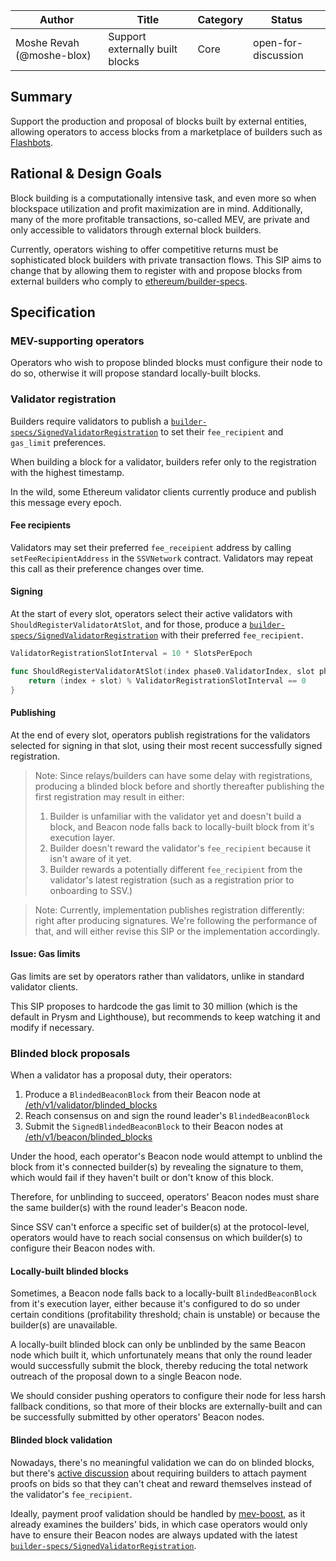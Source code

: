 | Author                    | Title                           | Category | Status              |
| ------------------------- | ------------------------------- | -------- | ------------------- |
| Moshe Revah (@moshe-blox) | Support externally built blocks | Core     | open-for-discussion |

## Summary

Support the production and proposal of blocks built by external entities, allowing operators to access blocks from a marketplace of builders such as [Flashbots](https://boost-relay.flashbots.net/).

## Rational & Design Goals

Block building is a computationally intensive task, and even more so when blockspace utilization and profit maximization are in mind. Additionally, many of the more profitable transactions, so-called MEV, are private and only accessible to validators through external block builders.

Currently, operators wishing to offer competitive returns must be sophisticated block builders with private transaction flows. This SIP aims to change that by allowing them to register with and propose blocks from external builders who comply to [ethereum/builder-specs](https://github.com/ethereum/builder-specs).

## Specification

### MEV-supporting operators

Operators who wish to propose blinded blocks must configure their node to do so, otherwise it will propose standard locally-built blocks.

### Validator registration

Builders require validators to publish a [`builder-specs/SignedValidatorRegistration`](https://ethereum.github.io/builder-specs/#model-SignedValidatorRegistration) to set their `fee_recipient` and `gas_limit` preferences.

When building a block for a validator, builders refer only to the registration with the highest timestamp.

In the wild, some Ethereum validator clients currently produce and publish this message every epoch.

#### Fee recipients

Validators may set their preferred `fee_receipient` address by calling `setFeeRecipientAddress` in the `SSVNetwork` contract. Validators may repeat this call as their preference changes over time.

#### Signing

At the start of every slot, operators select their active validators with `ShouldRegisterValidatorAtSlot`, and for those, produce a [`builder-specs/SignedValidatorRegistration`](https://ethereum.github.io/builder-specs/#model-SignedValidatorRegistration) with their preferred `fee_recipient`.

```go
ValidatorRegistrationSlotInterval = 10 * SlotsPerEpoch

func ShouldRegisterValidatorAtSlot(index phase0.ValidatorIndex, slot phase0.Slot) bool {
    return (index + slot) % ValidatorRegistrationSlotInterval == 0
}
```

#### Publishing

At the end of every slot, operators publish registrations for the validators selected for signing in that slot, using their most recent successfully signed registration.

> Note: Since relays/builders can have some delay with registrations, producing a blinded block before and shortly thereafter publishing the first registration may result in either:
>
> 1. Builder is unfamiliar with the validator yet and doesn't build a block, and Beacon node falls back to locally-built block from it's execution layer.
> 2. Builder doesn't reward the validator's `fee_recipient` because it isn't aware of it yet.
> 3. Builder rewards a potentially different `fee_recipient` from the validator's latest registration (such as a registration prior to onboarding to SSV.)

> Note: Currently, implementation publishes registration differently: right after producing signatures. We're following the performance of that, and will either revise this SIP or the implementation accordingly.

#### Issue: Gas limits

Gas limits are set by operators rather than validators, unlike in standard validator clients.

This SIP proposes to hardcode the gas limit to 30 million (which is the default in Prysm and Lighthouse), but recommends to keep watching it and modify if necessary.

### Blinded block proposals

When a validator has a proposal duty, their operators:

1. Produce a `BlindedBeaconBlock` from their Beacon node at [/eth/v1/validator/blinded_blocks](https://ethereum.github.io/beacon-APIs/#/Validator/produceBlindedBlock)
2. Reach consensus on and sign the round leader's `BlindedBeaconBlock`
3. Submit the `SignedBlindedBeaconBlock` to their Beacon nodes at [/eth/v1/beacon/blinded_blocks](https://ethereum.github.io/beacon-APIs/#/Beacon/publishBlindedBlock)

Under the hood, each operator's Beacon node would attempt to unblind the block from it's connected builder(s) by revealing the signature to them, which would fail if they haven't built or don't know of this block.

Therefore, for unblinding to succeed, operators' Beacon nodes must share the same builder(s) with the round leader's Beacon node.

Since SSV can't enforce a specific set of builder(s) at the protocol-level, operators would have to reach social consensus on which builder(s) to configure their Beacon nodes with.

#### Locally-built blinded blocks

Sometimes, a Beacon node falls back to a locally-built `BlindedBeaconBlock` from it's execution layer, either because it's configured to do so under certain conditions (profitability threshold; chain is unstable) or because the builder(s) are unavailable.

A locally-built blinded block can only be unblinded by the same Beacon node which built it, which unfortunately means that only the round leader would successfully submit the block, thereby reducing the total network outreach of the proposal down to a single Beacon node.

We should consider pushing operators to configure their node for less harsh fallback conditions, so that more of their blocks are externally-built and can be successfully submitted by other operators' Beacon nodes.

#### Blinded block validation

Nowadays, there's no meaningful validation we can do on blinded blocks, but there's [active discussion](https://github.com/flashbots/mev-boost/issues/99) about requiring builders to attach payment proofs on bids so that they can't cheat and reward themselves instead of the validator's `fee_recipient`.

Ideally, payment proof validation should be handled by [mev-boost](https://github.com/flashbots/mev-boost), as it already examines the builders' bids, in which case operators would only have to ensure their Beacon nodes are always updated with the latest [`builder-specs/SignedValidatorRegistration`](https://ethereum.github.io/builder-specs/#model-SignedValidatorRegistration).
